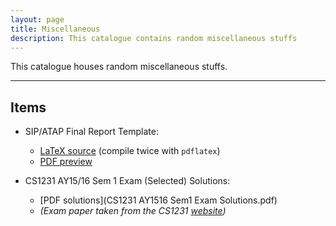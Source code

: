 ```yaml
---
layout: page
title: Miscellaneous
description: This catalogue contains random miscellaneous stuffs
---
```


This catalogue houses random miscellaneous stuffs.

---

## Items
  - SIP/ATAP Final Report Template:
    - [LaTeX source](sip_report_template.tex) (compile twice with `pdflatex`)
    - [PDF preview](sip_report_template.pdf)

  - CS1231 AY15/16 Sem 1 Exam (Selected) Solutions:
    - [PDF solutions](CS1231 AY1516 Sem1 Exam Solutions.pdf)
    - _(Exam paper taken from the CS1231 [website](https://www.comp.nus.edu.sg/~cs1231s/3_ca/exams.html))_
